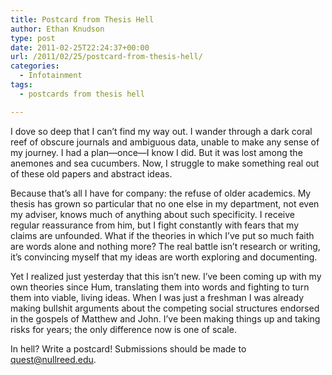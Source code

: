 ```yaml
---
title: Postcard from Thesis Hell
author: Ethan Knudson
type: post
date: 2011-02-25T22:24:37+00:00
url: /2011/02/25/postcard-from-thesis-hell/
categories:
  - Infotainment
tags:
  - postcards from thesis hell

---
```

I dove so deep that I can’t find my way out. I wander through a dark coral reef of obscure journals and ambiguous data, unable to make any sense of my journey. I had a plan—once—I know I did. But it was lost among the anemones and sea cucumbers. Now, I struggle to make something real out of these old papers and abstract ideas.

Because that’s all I have for company: the refuse of older academics. My thesis has grown so particular that no one else in my department, not even my adviser, knows much of anything about such specificity. I receive regular reassurance from him, but I fight constantly with fears that my claims are unfounded. What if the theories in which I’ve put so much faith are words alone and nothing more? The real battle isn’t research or writing, it’s convincing myself that my ideas are worth exploring and documenting.

Yet I realized just yesterday that this isn’t new. I’ve been coming up with my own theories since Hum, translating them into words and fighting to turn them into viable, living ideas. When I was just a freshman I was already making bullshit arguments about the competing social structures endorsed in the gospels of Matthew and John. I’ve been making things up and taking risks for years; the only difference now is one of scale.

In hell? Write a postcard! Submissions should be made to [&#x71;&#x75;&#x65;&#x73;&#x74;&#x40;<span class="oe_displaynone">null</span>&#x72;&#x65;&#x65;&#x64;&#x2e;&#x65;&#x64;&#x75;][1].

 [1]: mailto:&#x71;&#x75;&#x65;&#x73;&#x74;&#x40;&#x72;&#x65;&#x65;&#x64;&#x2e;&#x65;&#x64;&#x75;